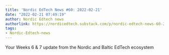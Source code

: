 ```yaml
---
title: 'Nordic EdTech News #60: 2022-02-21'
date: "2022-02-21 07:49:19"
author: Nordic Edtech news
authorlink: https://nordicedtech.substack.com/p/nordic-edtech-news-60-2022-02-21
tags:
- Nordic-Edtech-news
---
```

Your Weeks 6 & 7 update from the Nordic and Baltic EdTech ecosystem